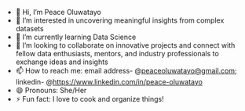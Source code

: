 - 👋 Hi, I’m Peace Oluwatayo
- 👀 I’m interested in uncovering meaningful insights from complex datasets
- 🌱 I’m currently learning Data Science
- 💞️ I’m looking to collaborate on innovative projects and connect with fellow data enthusiasts, mentors, and industry professionals to exchange ideas and insights
- 📫 How to reach me: email address- @peaceoluwatayo@gmail.com;  linkedin- @https://www.linkedin.com/in/peace-oluwatayo
- 😄 Pronouns: She/Her
- ⚡ Fun fact: I love to cook and organize things!

<!---
peaceoluwatayo/peaceoluwatayo is a ✨ special ✨ repository because its `README.md` (this file) appears on your GitHub profile.
You can click the Preview link to take a look at your changes.
--->
